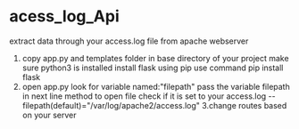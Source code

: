 # acess_log_Api
extract data through your access.log file from apache webserver


1. copy app.py and templates folder in base directory of your project
        make sure python3 is installed
        install flask using pip 
        use command pip install flask
2. open app.py 
        look for variable named:"filepath"
        pass the variable filepath in next line method to open file
        check if it is set to your access.log      --filepath(default)="/var/log/apache2/access.log"
3.change routes based on your server
